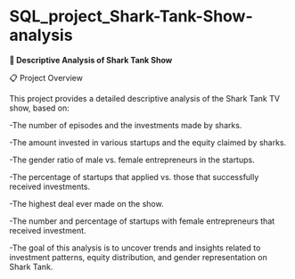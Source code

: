 # SQL_project_Shark-Tank-Show-analysis

**🦈 Descriptive Analysis of Shark Tank Show**


📋 Project Overview

This project provides a detailed descriptive analysis of the Shark Tank TV show, based on:

-The number of episodes and the investments made by sharks.

-The amount invested in various startups and the equity claimed by sharks.

-The gender ratio of male vs. female entrepreneurs in the startups.

-The percentage of startups that applied vs. those that successfully received investments.

-The highest deal ever made on the show.

-The number and percentage of startups with female entrepreneurs that received investment.

-The goal of this analysis is to uncover trends and insights related to investment patterns, equity distribution, and gender representation on Shark Tank.
